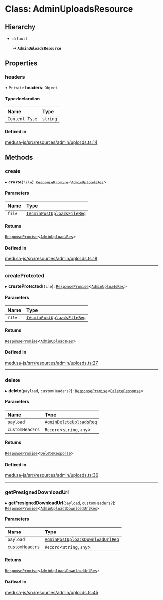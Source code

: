 # Class: AdminUploadsResource

## Hierarchy

- `default`

  ↳ **`AdminUploadsResource`**

## Properties

### headers

• `Private` **headers**: `Object`

#### Type declaration

| Name | Type |
| :------ | :------ |
| `Content-Type` | `string` |

#### Defined in

[medusa-js/src/resources/admin/uploads.ts:14](https://github.com/medusajs/medusa/blob/29135c051/packages/medusa-js/src/resources/admin/uploads.ts#L14)

## Methods

### create

▸ **create**(`file`): [`ResponsePromise`](../modules/internal.md#responsepromise)<[`AdminUploadsRes`](../modules/internal-31.md#adminuploadsres)\>

#### Parameters

| Name | Type |
| :------ | :------ |
| `file` | [`IAdminPostUploadsFileReq`](internal-31.IAdminPostUploadsFileReq.md) |

#### Returns

[`ResponsePromise`](../modules/internal.md#responsepromise)<[`AdminUploadsRes`](../modules/internal-31.md#adminuploadsres)\>

#### Defined in

[medusa-js/src/resources/admin/uploads.ts:18](https://github.com/medusajs/medusa/blob/29135c051/packages/medusa-js/src/resources/admin/uploads.ts#L18)

___

### createProtected

▸ **createProtected**(`file`): [`ResponsePromise`](../modules/internal.md#responsepromise)<[`AdminUploadsRes`](../modules/internal-31.md#adminuploadsres)\>

#### Parameters

| Name | Type |
| :------ | :------ |
| `file` | [`IAdminPostUploadsFileReq`](internal-31.IAdminPostUploadsFileReq.md) |

#### Returns

[`ResponsePromise`](../modules/internal.md#responsepromise)<[`AdminUploadsRes`](../modules/internal-31.md#adminuploadsres)\>

#### Defined in

[medusa-js/src/resources/admin/uploads.ts:27](https://github.com/medusajs/medusa/blob/29135c051/packages/medusa-js/src/resources/admin/uploads.ts#L27)

___

### delete

▸ **delete**(`payload`, `customHeaders?`): [`ResponsePromise`](../modules/internal.md#responsepromise)<[`DeleteResponse`](../modules/internal-3.md#deleteresponse)\>

#### Parameters

| Name | Type |
| :------ | :------ |
| `payload` | [`AdminDeleteUploadsReq`](internal-31.AdminDeleteUploadsReq.md) |
| `customHeaders` | `Record`<`string`, `any`\> |

#### Returns

[`ResponsePromise`](../modules/internal.md#responsepromise)<[`DeleteResponse`](../modules/internal-3.md#deleteresponse)\>

#### Defined in

[medusa-js/src/resources/admin/uploads.ts:36](https://github.com/medusajs/medusa/blob/29135c051/packages/medusa-js/src/resources/admin/uploads.ts#L36)

___

### getPresignedDownloadUrl

▸ **getPresignedDownloadUrl**(`payload`, `customHeaders?`): [`ResponsePromise`](../modules/internal.md#responsepromise)<[`AdminUploadsDownloadUrlRes`](../modules/internal-31.md#adminuploadsdownloadurlres)\>

#### Parameters

| Name | Type |
| :------ | :------ |
| `payload` | [`AdminPostUploadsDownloadUrlReq`](internal-31.AdminPostUploadsDownloadUrlReq.md) |
| `customHeaders` | `Record`<`string`, `any`\> |

#### Returns

[`ResponsePromise`](../modules/internal.md#responsepromise)<[`AdminUploadsDownloadUrlRes`](../modules/internal-31.md#adminuploadsdownloadurlres)\>

#### Defined in

[medusa-js/src/resources/admin/uploads.ts:45](https://github.com/medusajs/medusa/blob/29135c051/packages/medusa-js/src/resources/admin/uploads.ts#L45)
